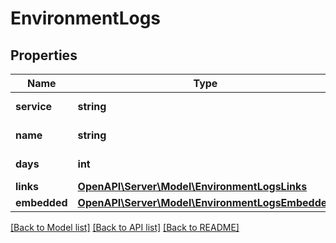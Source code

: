 # EnvironmentLogs

## Properties
Name | Type | Description | Notes
------------ | ------------- | ------------- | -------------
**service** | **string** | Name of the service | [optional] 
**name** | **string** | Name of the Log | [optional] 
**days** | **int** | Number of days | [optional] 
**links** | [**OpenAPI\Server\Model\EnvironmentLogsLinks**](EnvironmentLogsLinks.md) |  | [optional] 
**embedded** | [**OpenAPI\Server\Model\EnvironmentLogsEmbedded**](EnvironmentLogsEmbedded.md) |  | [optional] 

[[Back to Model list]](../README.md#documentation-for-models) [[Back to API list]](../README.md#documentation-for-api-endpoints) [[Back to README]](../README.md)


